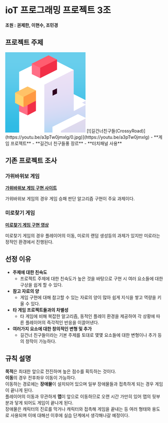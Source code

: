 # ioT 프로그래밍 프로젝트 3조

**조원 : 권제한, 이현수, 조민경**

## 프로젝트 주제

<img src="https://github.com/ioT-Team-Project-3/Team3-Project/blob/main/img/Crossy%20Road.png?raw=true" width="256" height="256">
[![길건너친구들(CrossyRoad)](https://youtu.be/a3pTw0jmxlg/0.jpg)](https://youtu.be/a3pTw0jmxlg) 
- **게임 프로젝트**
- **길건너 친구들풍 장르**
- **터치패널 사용**

## 기존 프로젝트 조사

### 가위바위보 게임

**[가위바위보 게임 구현 사이트](https://makethat.tistory.com/51)**

가위바위보 게임의 경우 게임 승패 판단 알고리즘 구현이 주요 과제이다.

### 미로찾기 게임

**[미로찾기 게임 구현 영상](https://www.youtube.com/watch?v=Rb5N4lyOm0U)**

미로찾기 게임의 경우 플레이어의 이동, 미로의 랜덤 생성등의 과제가 있지만 미로라는 정적인 환경에서 진행된다.

## 선정 이유

- **주제에 대한 친숙도**
    + 프로젝트 주제에 대한 친숙도가 높은 것을 바탕으로 구현 시 여러 요소들에 대한 구상을 쉽게 할 수 있다.
- **참고 자료의 양**
    + 게임 구현에 대해 참고할 수 있는 자료의 양이 많아 쉽게 지식을 쌓고 역량을 키울 수 있다.
- **타 게임 프로젝트들과의 차별성**
    + 타 게임에 비해 복잡한 알고리즘, 동적인 플레이 환경을 제공하여 각 상황에 따른 플레이어의 즉각적인 반응을 이끌어낸다.
- **여러가지 요소에 대한 창의적인 변형 및 추가**
    + 길건너 친구들이라는 기본 주제를 토대로 몇몇 요소들에 대한 변형이나 추가 등의 창작이 가능하다.

## 규칙 설명

**목적**은 최대한 앞으로 전진하며 높은 점수를 획득하는 것이다.  
**이동**의 경우 전후좌우 이동이 가능하다.  
이동하는 경로에는 **장애물**이 설치되어 있으며 일부 장애물들과 접촉하게 되는 경우 게임이 끝나게 된다.  
플레이어의 이동과 무관하게 **맵**이 앞으로 이동하므로 오랜 시간 가만히 있어 맵의 뒷부분과 닿게 되어도 게임이 끝나게 된다.  
장애물은 캐릭터의 진로를 막거나 캐릭터와 접촉해 게임을 끝내는 등 여러 형태와 용도로 사용되며 이에 대해선 이후에 실습 단계에서 생각해나갈 예정이다.
